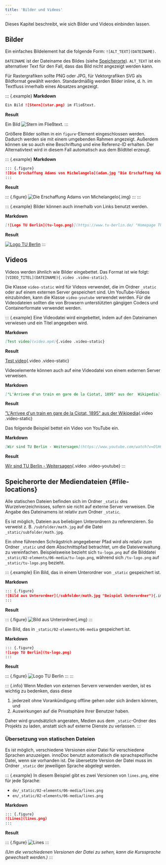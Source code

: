 ```yaml
---
title: 'Bilder und Videos'
---
```


Dieses Kapitel beschreibt, wie sich Bilder und Videos einbinden lassen.

## Bilder

Ein einfaches Bildelement hat die folgende Form: `![ALT_TEXT](DATEINAME)`.

`DATEINAME` ist der Dateiname des Bildes (siehe
[Speicherorte](#file-locations)). `ALT_TEXT` ist ein alternativer Text für den
Fall, dass das Bild nicht angezeigt werden kann.

Für Rastergrafiken sollte PNG oder JPG, für Vektorgrafiken SVG als Bildformat
gewählt werden. Standardmäßig werden Bilder inline, d. h. im Textfluss innerhalb
eines Absatzes angezeigt.

::: {.example}
**Markdown**

```markdown
Ein Bild ![Stern](star.png) im Fließtext.
```

**Result**

Ein Bild ![Stern](star.png) im Fließtext.
:::

Größere Bilder sollten in ein `figure`-Element eingeschlossen werden. Dadurch
werden sie mit einem umgebenden Rahmen angezeigt. Außerdem können sie so auch
eine Beschriftung und eine Referenz-ID erhalten. Der Alternativtext wird in
diesem Fall automatisch aus dem Bildtitel erzeugt.

::: {.example}
**Markdown**

```markdown
::: {.figure}
![Die Erschaffung Adams von Michelangelo](adam.jpg "Die Erschaffung Adams"){.img}
:::
```

**Result**

::: {.figure}
![Die Erschaffung Adams von Michelangelo](adam.jpg "Die Erschaffung Adams"){.img}
:::
:::

::: {.example}
Bilder können auch innerhalb von Links benutzt werden.

**Markdown**

```markdown
[![Logo TU Berlin](tu-logo.png)](https://www.tu-berlin.de/ "Homepage TU Berlin")
```

**Result**

[![Logo TU Berlin](tu-logo.png)](https://www.tu-berlin.de/ "Homepage TU Berlin")
:::

## Videos

Videos werden ähnlich wie Bilder eingebettet. Das Format ist wie folgt:
`[VIDEO_TITEL](DATEINAME){.video .video-static}`.

Die Klasse `video-static` wird für Videos verwendet, die im Ordner `_static`
oder auf einem externen Server gespeichert sind. Um YouTube-Videos einzubinden,
kann die Klasse `video-youtube` verwendet werden. Für die Videodateien sollten
die von Browsern unterstützten gängigen Codecs und Containerformate verwendet
werden.

::: {.example}
Eine Videodatei wird eingebettet, indem auf den Dateinamen verwiesen und ein
Titel angegeben wird.

**Markdown**

```markdown
[Test video](video.mp4){.video .video-static}
```

**Result**

[Test video](video.mp4){.video .video-static}

Videoelemente können auch auf eine Videodatei von einem externen Server
verweisen.

**Markdown**

```markdown
["L'Arrivee d'un train en gare de la Ciotat, 1895" aus der  Wikipedia](https://upload.wikimedia.org/wikipedia/en/c/c3/L%27Arrivee_d%27un_train_en_gare_de_la_Ciotat%2C_1895.ogv){.video .video-static}
```

**Result**

["L'Arrivee d'un train en gare de la Ciotat, 1895" aus der  Wikipedia](https://upload.wikimedia.org/wikipedia/en/c/c3/L%27Arrivee_d%27un_train_en_gare_de_la_Ciotat%2C_1895.ogv){.video .video-static}

Das folgende Beispiel bettet ein Video von YouTube ein.

**Markdown**

```markdown
[Wir sind TU Berlin - Weitersagen](https://www.youtube.com/watch?v=OlH6bqv5Z-c){.video .video-youtube}
```

**Result**

[Wir sind TU Berlin - Weitersagen](https://www.youtube.com/watch?v=OlH6bqv5Z-c){.video .video-youtube}
:::

## Speicherorte der Mediendateien  {#file-locations}

Alle statischen Dateien befinden sich im Ordner `_static` des
Wurzelverzeichnisses, sofern sie nicht auf externe Server verweisen. Die
Angabe des Dateinamens ist relativ zum Ordner `_static`.

Es ist möglich, Dateien aus beliebigen Unterordnern zu referenzieren. So
verweist z. B. `/subfolder/math.jpg` auf die Datei
`_static/subfolder/math.jpg`.

Ein ohne führenden Schrägstrich angegebener Pfad wird als relativ zum Ordner
`_static` und dem Abschnittspfad betrachtet, um die Dateiverwaltung zu
vereinfachen. Beispielsweise bezieht sich `tu-logo.png` auf die Bilddatei
`_static/02-elements/06-media/tu-logo.png`, während sich `/tu-logo.png` auf
`_static/tu-logo.png` bezieht.

::: {.example}
Ein Bild, das in einem Unterordner von `_static` gespeichert ist.

**Markdown**

```markdown
::: {.figure}
![Bild aus Unterordner](/subfolder/math.jpg "Beispiel Unterordner"){.img}
:::
```

**Result**

::: {.figure}
![Bild aus Unterordner](/subfolder/math.jpg "Beispiel Unterordner"){.img}
:::

Ein Bild, das in `_static/02-elements/06-media` gespeichert ist.

**Markdown**

```markdown
::: {.figure}
![Logo TU Berlin](tu-logo.png)
:::
```

**Result**

::: {.figure}
![Logo TU Berlin](tu-logo.png)
:::
:::

::: {.info}
Wenn Medien von externen Servern verwenden werden, ist es wichtig zu bedenken,
dass diese

1. jederzeit ohne Vorankündigung offline gehen oder sich ändern können, und
2. Auswirkungen auf die Privatsphäre Ihrer Benutzer haben.

Daher wird grundsätzlich angeraten, Medien aus dem `_static`-Ordner des
Projekts zu laden, anstatt sich auf externe Dienste zu verlassen.
:::

### Übersetzung von statischen Dateien

Es ist möglich, verschiedene Versionen einer Datei für verschiedene Sprachen
anzuzeigen. innoDoc benutzt automatisch die sprachspezifische Datei, wenn sie
vorhanden ist. Die übersetzte Version der Datei muss im Ordner `_static` der
jeweiligen Sprache abgelegt werden.

::: {.example}
In diesem Beispiel gibt es zwei Versionen von `lines.png`, eine für jede
Sprache:

- `de/_static/02-elements/06-media/lines.png`
- `en/_static/02-elements/06-media/lines.png`

**Markdown**

```markdown
::: {.figure}
![Lines](lines.png)
:::
```

**Result**

::: {.figure}
![Lines](lines.png)
:::

*(Um die verschiedenen Versionen der Datei zu sehen, kann die Kurssprache
gewechselt werden.)*
:::
